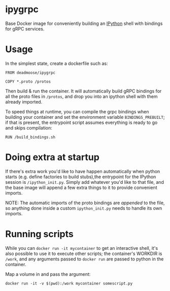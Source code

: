 ipygrpc
=======

Base Docker image for conveniently building an [IPython](https://ipython.org) shell with bindings
for gRPC services.

Usage
=====

In the simplest state, create a dockerfile such as:

```
FROM deadmoose/ipygrpc

COPY *.proto /protos
```

Then build & run the container. It will automatically build gRPC bindings for all the proto files in
`/protos`, and drop you into an ipython shell with them already imported.

To speed things at runtime, you can compile the grpc bindings when building your container and set
the environment variable `BINDINGS_PREBUILT`; if that is present, the entrypoint script assumes
everything is ready to go and skips compilation:

```
RUN /build_bindings.sh
```

Doing extra at startup
======================

If there's extra work you'd like to have happen automatically when python starts (e.g. define
factories to build stubs),the entrypoint for the IPython session is `/ipython_init.py`. Simply add
whatever you'd like to that file, and the base image will append a few extra things to it to provide
convenient imports.

NOTE: The automatic imports of the proto bindings are _appended_ to the file, so anything done
inside a custom `ipython_init.py` needs to handle its own imports.

Running scripts
===============

While you can `docker run -it mycontainer` to get an interactive shell, it's also possible to use
it to execute other scripts; the container's WORKDIR is `/work`, and any arguments passed to
`docker run` are passed to python in the container.

Map a volume in and pass the argument:

`docker run -it -v $(pwd):/work mycontainer somescript.py`
